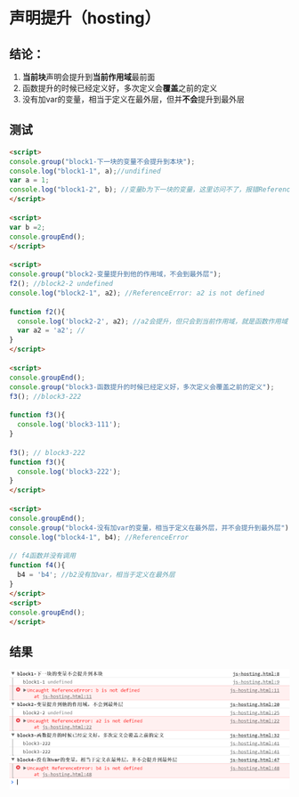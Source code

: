# 声明提升（hosting）

## 结论：

1. **当前块**声明会提升到**当前作用域**最前面
2. 函数提升的时候已经定义好，多次定义会**覆盖**之前的定义
3. 没有加var的变量，相当于定义在最外层，但并**不会**提升到最外层

## 测试

```html
<script>
console.group("block1-下一块的变量不会提升到本块");
console.log("block1-1", a);//undifined
var a = 1;
console.log("block1-2", b); //变量b为下一块的变量，这里访问不了，报错ReferenceError
</script>

<script>
var b =2;
console.groupEnd();
</script>

<script>
console.group("block2-变量提升到他的作用域，不会到最外层");
f2(); //block2-2 undefined
console.log("block2-1", a2); //ReferenceError: a2 is not defined

function f2(){
  console.log('block2-2', a2); //a2会提升，但只会到当前作用域，就是函数作用域
  var a2 = 'a2'; //
}
</script>

<script>
console.groupEnd();
console.group("block3-函数提升的时候已经定义好，多次定义会覆盖之前的定义");
f3(); //block3-222

function f3(){
  console.log('block3-111');
}

f3(); // block3-222
function f3(){
  console.log('block3-222');
}
</script>

<script>
console.groupEnd();
console.group("block4-没有加var的变量，相当于定义在最外层，并不会提升到最外层");
console.log("block4-1", b4); //ReferenceError

// f4函数并没有调用
function f4(){
  b4 = 'b4'; //b2没有加var，相当于定义在最外层
}
</script>
<script>
console.groupEnd();
</script>
```

## 结果

![](/assets/js-hosting.png)

